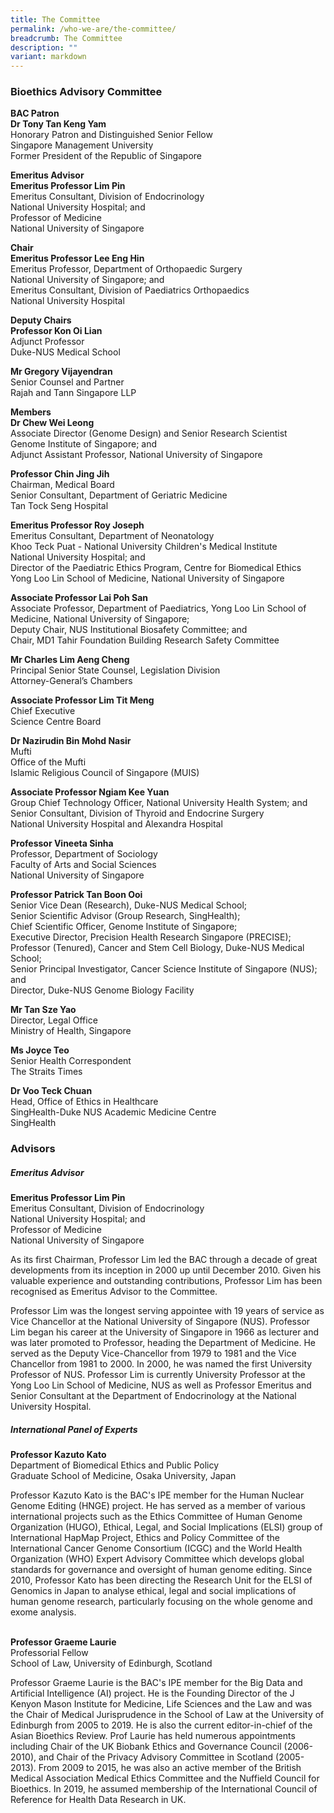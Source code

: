 ```yaml
---
title: The Committee
permalink: /who-we-are/the-committee/
breadcrumb: The Committee
description: ""
variant: markdown
---
```

### **Bioethics Advisory Committee**

**BAC Patron**<br>
**Dr Tony Tan Keng Yam**<br>
Honorary Patron and Distinguished Senior Fellow<br>
Singapore Management University<br>
Former President of the Republic of Singapore

**Emeritus Advisor**<br>
**Emeritus Professor Lim Pin**<br>
Emeritus Consultant, Division of Endocrinology<br>
National University Hospital; and<br>
Professor of Medicine<br>
National University of Singapore

**Chair**<br>
**Emeritus Professor Lee Eng Hin**<br>
Emeritus Professor, Department of Orthopaedic Surgery<br>
National University of Singapore; and<br>
Emeritus Consultant, Division of Paediatrics Orthopaedics<br>
National University Hospital  

**Deputy Chairs**<br>
**Professor Kon Oi Lian**<br>
Adjunct Professor<br>
Duke-NUS Medical School

**Mr Gregory Vijayendran**<br>
Senior Counsel and Partner<br>
Rajah and Tann Singapore LLP

**Members**<br>
**Dr Chew Wei Leong**<br>
Associate Director (Genome Design) and Senior Research Scientist<br> 
Genome Institute of Singapore; and<br>
Adjunct Assistant Professor, National University of Singapore 

**Professor Chin Jing Jih**<br>
Chairman, Medical Board<br>
Senior Consultant, Department of Geriatric Medicine<br> 
Tan Tock Seng Hospital

**Emeritus Professor Roy Joseph**<br>
Emeritus Consultant, Department of Neonatology<br> 
Khoo Teck Puat - National University Children's Medical Institute<br> 
National University Hospital; and<br>
Director of the Paediatric Ethics Program, Centre for Biomedical Ethics<br>
Yong Loo Lin School of Medicine, National University of Singapore

**Associate Professor Lai Poh San**<br>
Associate Professor, Department of Paediatrics, Yong Loo Lin School of Medicine, National University of Singapore; <br>
Deputy Chair, NUS Institutional Biosafety Committee; and<br>
Chair, MD1 Tahir Foundation Building Research Safety Committee

**Mr Charles Lim Aeng Cheng**<br>
Principal Senior State Counsel, Legislation Division<br>
Attorney-General’s Chambers

**Associate Professor Lim Tit Meng**<br>
Chief Executive<br>
Science Centre Board

**Dr Nazirudin Bin Mohd Nasir**<br>
Mufti<br>
Office of the Mufti<br>
Islamic Religious Council of Singapore (MUIS)

**Associate Professor Ngiam Kee Yuan**<br>
Group Chief Technology Officer, National University Health System; and<br>
Senior Consultant, Division of Thyroid and Endocrine Surgery<br> 
National University Hospital and Alexandra Hospital       

**Professor Vineeta Sinha**<br>
Professor, Department of Sociology<br>
Faculty of Arts and Social Sciences<br>
National University of Singapore

**Professor Patrick Tan Boon Ooi**<br>
Senior Vice Dean (Research), Duke-NUS Medical School;<br> 
Senior Scientific Advisor (Group Research, SingHealth);<br>
Chief Scientific Officer, Genome Institute of Singapore;<br>
Executive Director, Precision Health Research Singapore (PRECISE);<br> 
Professor (Tenured), Cancer and Stem Cell Biology, Duke-NUS Medical School;<br> 
Senior Principal Investigator, Cancer Science Institute of Singapore (NUS); and<br>
Director, Duke-NUS Genome Biology Facility

**Mr Tan Sze Yao**<br>
Director, Legal Office<br>
Ministry of Health, Singapore<br>

**Ms Joyce Teo**<br>
Senior Health Correspondent<br>
The Straits Times<br>

**Dr Voo Teck Chuan**<br>
Head, Office of Ethics in Healthcare<br>
SingHealth-Duke NUS Academic Medicine Centre<br>
SingHealth<br>

### **Advisors**

##### **Emeritus Advisor**

**Emeritus Professor Lim Pin**<br>
Emeritus Consultant, Division of Endocrinology<br>
National University Hospital; and<br>
Professor of Medicine<br>
National University of Singapore

As its first Chairman, Professor Lim led the BAC through a decade of great developments from its inception in 2000 up until December 2010. Given his valuable experience and outstanding contributions, Professor Lim has been recognised as Emeritus Advisor to the Committee.

Professor Lim was the longest serving appointee with 19 years of service as Vice Chancellor at the National University of Singapore (NUS). Professor Lim began his career at the University of Singapore in 1966 as lecturer and was later promoted to Professor, heading the Department of Medicine. He served as the Deputy Vice-Chancellor from 1979 to 1981 and the Vice Chancellor from 1981 to 2000. In 2000, he was named the first University Professor of NUS. Professor Lim is currently University Professor at the Yong Loo Lin School of Medicine, NUS as well as Professor Emeritus and Senior Consultant at the Department of Endocrinology at the National University Hospital.

##### **International Panel of Experts**

**Professor Kazuto Kato**<br>
Department of Biomedical Ethics and Public Policy<br>
Graduate School of Medicine, Osaka University, Japan

Professor Kazuto Kato is the BAC's IPE member for the Human Nuclear Genome Editing (HNGE) project. He has served as a member of various international projects such as the Ethics Committee of Human Genome Organization (HUGO), Ethical, Legal, and Social Implications (ELSI) group of International HapMap Project, Ethics and Policy Committee of the International Cancer Genome Consortium (ICGC) and the World Health Organization (WHO) Expert Advisory Committee which develops global standards for governance and oversight of human genome editing. Since 2010, Professor Kato has been directing the Research Unit for the ELSI of Genomics in Japan to analyse ethical, legal and social implications of human genome research, particularly focusing on the whole genome and exome analysis.<br><br>


**Professor Graeme Laurie**<br>
Professorial Fellow<br>
School of Law, University of Edinburgh, Scotland

Professor Graeme Laurie is the BAC's IPE member for the Big Data and Artificial Intelligence (AI) project. He is the Founding Director of the J Kenyon Mason Institute for Medicine, Life Sciences and the Law and was the Chair of Medical Jurisprudence in the School of Law at the University of Edinburgh from 2005 to 2019. He is also the current editor-in-chief of the Asian Bioethics Review. Prof Laurie has held numerous appointments including Chair of the UK Biobank Ethics and Governance Council (2006-2010), and Chair of the Privacy Advisory Committee in Scotland (2005-2013). From 2009 to 2015, he was also an active member of the British Medical Association Medical Ethics Committee and the Nuffield Council for Bioethics. In 2019, he assumed membership of the International Council of Reference for Health Data Research in UK.
